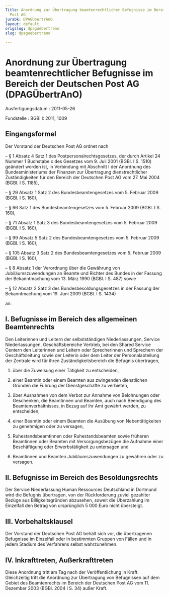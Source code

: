 ```yaml
---
Title: Anordnung zur Übertragung beamtenrechtlicher Befugnisse im Bereich der Deutschen
  Post AG
jurabk: DPAGÜbertrAnO
layout: default
origslug: dpaguebertrano
slug: dpaguebertrano

---
```


# Anordnung zur Übertragung beamtenrechtlicher Befugnisse im Bereich der Deutschen Post AG (DPAGÜbertrAnO)

Ausfertigungsdatum
:   2011-05-26

Fundstelle
:   BGBl I: 2011, 1009


## Eingangsformel

Der Vorstand der Deutschen Post AG ordnet nach

–   § 1 Absatz 4 Satz 1 des Postpersonalrechtsgesetzes, der durch Artikel
    24 Nummer 1 Buchstabe c des Gesetzes vom 9. Juli 2001 (BGBl. I S.
    1510) geändert worden ist, in Verbindung mit Abschnitt I der Anordnung
    des Bundesministeriums der Finanzen zur Übertragung dienstrechtlicher
    Zuständigkeiten für den Bereich der Deutschen Post AG vom 27. Mai 2004
    (BGBl. I S. 1185),


–   § 29 Absatz 1 Satz 2 des Bundesbeamtengesetzes vom 5. Februar 2009
    (BGBl. I S. 160),


–   § 66 Satz 1 des Bundesbeamtengesetzes vom 5. Februar 2009 (BGBl. I S.
    160),


–   § 71 Absatz 1 Satz 3 des Bundesbeamtengesetzes vom 5. Februar 2009
    (BGBl. I S. 160),


–   § 99 Absatz 5 Satz 2 des Bundesbeamtengesetzes vom 5. Februar 2009
    (BGBl. I S. 160),


–   § 105 Absatz 3 Satz 2 des Bundesbeamtengesetzes vom 5. Februar 2009
    (BGBl. I S. 160),


–   § 8 Absatz 1 der Verordnung über die Gewährung von
    Jubiläumszuwendungen an Beamte und Richter des Bundes in der Fassung
    der Bekanntmachung vom 13. März 1990 (BGBl. I S. 487) sowie


–   § 12 Absatz 2 Satz 3 des Bundesbesoldungsgesetzes in der Fassung der
    Bekanntmachung vom 19. Juni 2009 (BGBl. I S. 1434)



an:


## I. Befugnisse im Bereich des allgemeinen Beamtenrechts

Den Leiterinnen und Leitern der selbstständigen Niederlassungen,
Service Niederlassungen, Geschäftsbereiche Vertrieb, bei den Shared
Service Centern den Leiterinnen und Leitern oder Sprecherinnen und
Sprechern der Geschäftsleitung sowie der Leiterin oder dem Leiter der
Personalabteilung der Zentrale wird für ihren Zuständigkeitsbereich
die Befugnis übertragen,

1.  über die Zuweisung einer Tätigkeit zu entscheiden,


2.  einer Beamtin oder einem Beamten aus zwingenden dienstlichen Gründen
    die Führung der Dienstgeschäfte zu verbieten,


3.  über Ausnahmen von dem Verbot zur Annahme von Belohnungen oder
    Geschenken, die Beamtinnen und Beamten, auch nach Beendigung des
    Beamtenverhältnisses, in Bezug auf ihr Amt gewährt werden, zu
    entscheiden,


4.  einer Beamtin oder einem Beamten die Ausübung von Nebentätigkeiten zu
    genehmigen oder zu versagen,


5.  Ruhestandsbeamtinnen oder Ruhestandsbeamten sowie früheren Beamtinnen
    oder Beamten mit Versorgungsbezügen die Aufnahme einer Beschäftigung
    oder Erwerbstätigkeit zu untersagen und


6.  Beamtinnen und Beamten Jubiläumszuwendungen zu gewähren oder zu
    versagen.





## II. Befugnisse im Bereich des Besoldungsrechts

Der Service Niederlassung Human Ressources Deutschland in Dortmund
wird die Befugnis übertragen, von der Rückforderung zuviel gezahlter
Bezüge aus Billigkeitsgründen abzusehen, soweit die Überzahlung im
Einzelfall den Betrag von ursprünglich 5 000 Euro nicht übersteigt.


## III. Vorbehaltsklausel

Der Vorstand der Deutschen Post AG behält sich vor, die übertragenen
Befugnisse im Einzelfall oder in bestimmten Gruppen von Fällen und in
jedem Stadium des Verfahrens selbst wahrzunehmen.


## IV. Inkrafttreten, Außerkrafttreten

Diese Anordnung tritt am Tag nach der Veröffentlichung in Kraft.
Gleichzeitig tritt die Anordnung zur Übertragung von Befugnissen auf
dem Gebiet des Beamtenrechts im Bereich der Deutschen Post AG vom 11.
Dezember 2003 (BGBl. 2004 I S. 34) außer Kraft.

